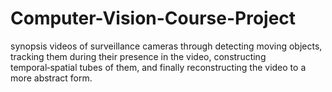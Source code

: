 # Computer-Vision-Course-Project
 synopsis videos of surveillance cameras through detecting moving objects, tracking them during their presence in the video,  constructing temporal‑spatial tubes of them, and finally reconstructing the video to a more abstract form.
